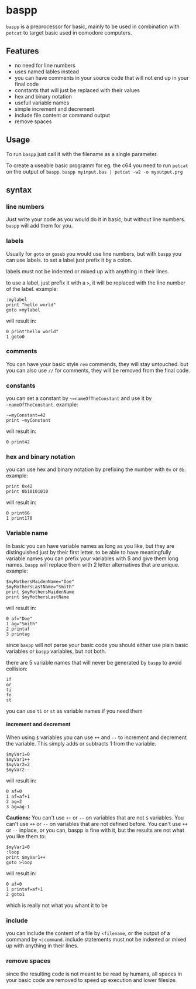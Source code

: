 # baspp

`baspp` is a preprocessor for basic, mainly to be used in combination with `petcat` to target basic used in comodore computers.

## Features

- no need for line numbers
- uses named lables instead
- you can have comments in your source code that will not end up in your final code
- constants that will just be replaced with their values
- hex and binary notation
- usefull variable names
- simple increment and decrement
- include file content or command output
- remove spaces

## Usage

To run `baspp` just call it with the filename as a single parameter.

To create a useable basic programm for eg. the c64 you need to run `petcat` on the output of `baspp`.
`baspp myinput.bas | petcat -w2 -o myoutput.prg`

## syntax

### line numbers

Just write your code as you would do it in basic, but without line numbers. `baspp` will add them for you.

### labels

Usually for `goto` or `gosub` you would use line numbers, but with `baspp` you can use labels.
to set a label just prefix it by a colon.

labels must not be indented or mixed up with anything in their lines.

to use a label, just prefix it with a `>`, it will be replaced with the line number of the label.
example:

```basic
:mylabel
print "hello world"
goto >mylabel
```

will result in:

```basic
0 print"hello world"
1 goto0
```

### comments

You can have your basic style `rem` commends, they will stay untouched.
but you can also use `//` for comments, they will be removed from the final code.

### constants

you can set a constant by `~=nameOfTheConstant` and use it by `~nameOfTheConstant`.
example:

```basic
~=myConstant=42
print ~myConstant
```

will result in:

```basic
0 print42
```

### hex and binary notation

you can use hex and binary notation by prefixing the number with `0x` or `0b`.
example:

```basic
print 0x42
print 0b10101010
```

will result in:

```basic
0 print66
1 print170
```

### Variable name

In basic you can have variable names as long as you like, but they are distinguished just by their first letter.
to be able to have meaningfully variable names you can prefix your variables with $ and give them long names.
`baspp` will replace them with 2 letter alternatives that are unique.
example:

```basic
$myMothersMaidenName="Doe"
$myMothersLastName="Smith"
print $myMothersMaidenName
print $myMothersLastName
```

will result in:

```basic
0 af="Doe"
1 ag="Smith"
2 printaf
3 printag
```

since `baspp` will not parse your basic code you should either use plain basic variables or `baspp` variables, but not both.

there are 5 variable names that will never be generated by `baspp` to avoid collision:

```
if
or
ti
fn
st
```

you can use `ti` or `st` as variable names if you need them

#### increment and decrement

When using `$` variables you can use `++` and `--` to increment and decrement the variable.
This simply adds or subtracts 1 from the variable.

```basic
$myVar1=0
$myVar1++
$myVar2=2
$myVar2--
```

will result in:

```basic
0 af=0
1 af=af+1
2 ag=2
3 ag=ag-1
```

**Cautions:**
You can't use `++` or `--` on variables that are not `$` variables.
You can't use `++` or `--` on variables that are not defined before.
You can't use `++` or `--` inplace, or you can, baspp is fine with it, but the results are not what you like them to:

```basic
$myVar1=0
:loop
print $myVar1++
goto >loop
```

will result in:

```basic
0 af=0
1 printaf=af+1
2 goto1
```

which is really not what you whant it to be

### include

you can include the content of a file by `<filename`,
or the output of a command by `<|command`.
include statements must not be indented or mixed up with anything in their lines.

### remove spaces

since the resulting code is not meant to be read by humans, all spaces in your basic code are removed to speed up execution and lower filesize.
